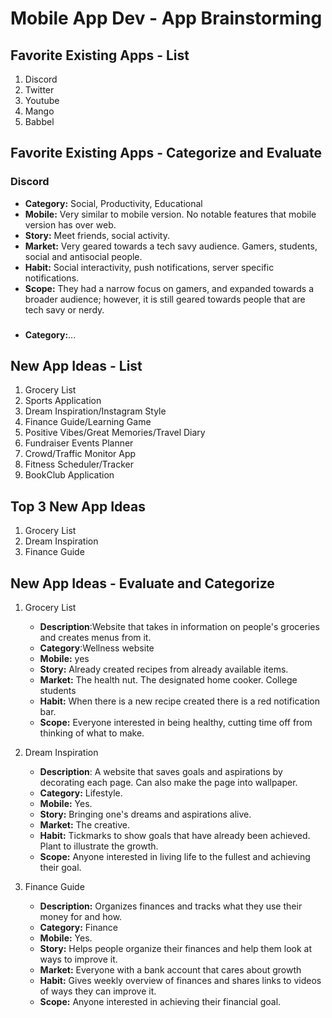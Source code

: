 Mobile App Dev - App Brainstorming
===

## Favorite Existing Apps - List
1. Discord
2. Twitter
3. Youtube
4. Mango
5. Babbel

## Favorite Existing Apps - Categorize and Evaluate
### Discord
   - **Category:** Social, Productivity, Educational
   - **Mobile:** Very similar to mobile version. No notable features that mobile version has over web.
   - **Story:** Meet friends, social activity. 
   - **Market:** Very geared towards a tech savy audience. Gamers, students, social and antisocial people.
   - **Habit:** Social interactivity, push notifications, server specific notifications.
   - **Scope:** They had a narrow focus on gamers, and expanded towards a broader audience; however, it is still geared towards people that are tech savy or nerdy.
### 
   - **Category:**...

## New App Ideas - List
1. Grocery List
2. Sports Application
3. Dream Inspiration/Instagram Style 
4. Finance Guide/Learning Game
5. Positive Vibes/Great Memories/Travel Diary
6. Fundraiser Events Planner
7. Crowd/Traffic Monitor App
8. Fitness Scheduler/Tracker
9. BookClub Application

## Top 3 New App Ideas
1. Grocery List
2. Dream Inspiration
3. Finance Guide

## New App Ideas - Evaluate and Categorize
1. Grocery List
   - **Description**:Website that takes in information on people's groceries and creates menus from it.  
   - **Category**:Wellness website
   - **Mobile:** yes
   - **Story:** Already created recipes from already available items. 
   - **Market:** The health nut. The designated home cooker. College students
   - **Habit:** When there is a new recipe created there is a red notification bar. 
   - **Scope:** Everyone interested in being healthy, cutting time off from thinking of what to make. 
2. Dream Inspiration 
   - **Description**: A website that saves goals and aspirations by decorating each page. Can also make the page into wallpaper.
   - **Category:** Lifestyle.
   - **Mobile:** Yes.
   - **Story:** Bringing one's dreams and aspirations alive. 
   - **Market:** The creative.
   - **Habit:** Tickmarks to show goals that have already been achieved. Plant to illustrate the growth.
   - **Scope:** Anyone interested in living life to the fullest and achieving their goal. 


3. Finance Guide
   - **Description:** Organizes finances and tracks what they use their money for and how.
   - **Category:** Finance
   - **Mobile:** Yes.
   - **Story:** Helps people  organize their finances and help them look at ways to improve it. 
   - **Market:** Everyone with a bank account that cares about growth
   - **Habit:** Gives weekly overview of finances and shares links to videos of ways they can improve it. 
   - **Scope:** Anyone interested in achieving their financial goal.


